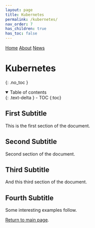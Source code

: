 ```yaml
---
layout: page
title: Kubernetes
permalink: /kubernetes/
nav_order: 7
has_children: true
has_toc: false
---
```


[comment]: # (Adds topnav bar above the main image)
<div class="topnav">
 <a class="active" href="../index">Home</a>
 <a href="../about">About</a>
 <a href="../news">News</a>  
</div> 

# Kubernetes
{: .no_toc }

<details open markdown="block">
  <summary>
    Table of contents
  </summary>
  {: .text-delta }
- TOC
{:toc}
</details>

## First Subtitle

This is the first section of the document.
## Second Subtitle

Second section of the document.

## Third Subtitle

And this third section of the document.

## Fourth Subtitle
 
Some interesting examples follow.

[Return to main page]({{site.baseurl}}/).
